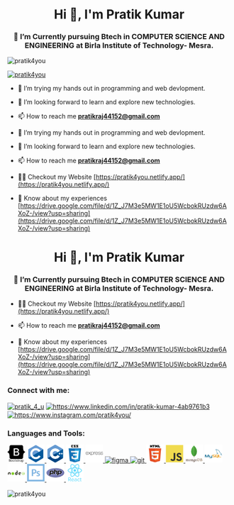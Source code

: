 
<!---
pratik4you/pratik4you is a ✨ special ✨ repository because its `README.md` (this file) appears on your GitHub profile.
You can click the Preview link to take a look at your changes.
---><h1 align="center">Hi 👋, I'm Pratik Kumar</h1>
<h3 align="center">👀 I’m Currently pursuing Btech in COMPUTER SCIENCE AND ENGINEERING at Birla Institute of Technology- Mesra.</h3>

<p align="left"> <img src="https://komarev.com/ghpvc/?username=pratik4you&label=Profile%20views&color=0e75b6&style=flat" alt="pratik4you" /> </p>

<p align="left"> <a href="https://github.com/ryo-ma/github-profile-trophy"><img src="https://github-profile-trophy.vercel.app/?username=pratik4you" alt="pratik4you" /></a> </p>

- 🌱 I’m trying my hands out in programming and web devlopment.
  
- 💞️ I’m looking forward to learn and explore new technologies.
  
- 📫 How to reach me **pratikraj44152@gmail.com**
- 🌱 I’m trying my hands out in programming and web devlopment.
  
- 💞️ I’m looking forward to learn and explore new technologies.
  
- 📫 How to reach me **pratikraj44152@gmail.com**

- 👨‍💻 Checkout my Website [https://pratik4you.netlify.app/](https://pratik4you.netlify.app/)

- 📄 Know about my experiences [https://drive.google.com/file/d/1Z_J7M3e5MW1E1oU5WcbokRUzdw6AXoZ-/view?usp=sharing](https://drive.google.com/file/d/1Z_J7M3e5MW1E1oU5WcbokRUzdw6AXoZ-/view?usp=sharing)

<h1 align="center">Hi 👋, I'm Pratik Kumar</h1>
<h3 align="center">👀 I’m Currently pursuing Btech in COMPUTER SCIENCE AND ENGINEERING at Birla Institute of Technology- Mesra.</h3>

- 👨‍💻 Checkout my Website [https://pratik4you.netlify.app/](https://pratik4you.netlify.app/)

- 📫 How to reach me **pratikraj44152@gmail.com**

- 📄 Know about my experiences [https://drive.google.com/file/d/1Z_J7M3e5MW1E1oU5WcbokRUzdw6AXoZ-/view?usp=sharing](https://drive.google.com/file/d/1Z_J7M3e5MW1E1oU5WcbokRUzdw6AXoZ-/view?usp=sharing)

<h3 align="left">Connect with me:</h3>
<p align="left">
<a href="https://twitter.com/pratik_4_u" target="blank"><img align="center" src="https://raw.githubusercontent.com/rahuldkjain/github-profile-readme-generator/master/src/images/icons/Social/twitter.svg" alt="pratik_4_u" height="30" width="40" /></a>
<a href="https://linkedin.com/in/https://www.linkedin.com/in/pratik-kumar-4ab9761b3" target="blank"><img align="center" src="https://raw.githubusercontent.com/rahuldkjain/github-profile-readme-generator/master/src/images/icons/Social/linked-in-alt.svg" alt="https://www.linkedin.com/in/pratik-kumar-4ab9761b3" height="30" width="40" /></a>
<a href="https://instagram.com/https://www.instagram.com/pratik4you/" target="blank"><img align="center" src="https://raw.githubusercontent.com/rahuldkjain/github-profile-readme-generator/master/src/images/icons/Social/instagram.svg" alt="https://www.instagram.com/pratik4you/" height="30" width="40" /></a>
</p>

<h3 align="left">Languages and Tools:</h3>
<p align="left"> <a href="https://getbootstrap.com" target="_blank" rel="noreferrer"> <img src="https://raw.githubusercontent.com/devicons/devicon/master/icons/bootstrap/bootstrap-plain-wordmark.svg" alt="bootstrap" width="40" height="40"/> </a> <a href="https://www.cprogramming.com/" target="_blank" rel="noreferrer"> <img src="https://raw.githubusercontent.com/devicons/devicon/master/icons/c/c-original.svg" alt="c" width="40" height="40"/> </a> <a href="https://www.w3schools.com/cpp/" target="_blank" rel="noreferrer"> <img src="https://raw.githubusercontent.com/devicons/devicon/master/icons/cplusplus/cplusplus-original.svg" alt="cplusplus" width="40" height="40"/> </a> <a href="https://www.w3schools.com/css/" target="_blank" rel="noreferrer"> <img src="https://raw.githubusercontent.com/devicons/devicon/master/icons/css3/css3-original-wordmark.svg" alt="css3" width="40" height="40"/> </a> <a href="https://expressjs.com" target="_blank" rel="noreferrer"> <img src="https://raw.githubusercontent.com/devicons/devicon/master/icons/express/express-original-wordmark.svg" alt="express" width="40" height="40"/> </a> <a href="https://www.figma.com/" target="_blank" rel="noreferrer"> <img src="https://www.vectorlogo.zone/logos/figma/figma-icon.svg" alt="figma" width="40" height="40"/> </a> <a href="https://git-scm.com/" target="_blank" rel="noreferrer"> <img src="https://www.vectorlogo.zone/logos/git-scm/git-scm-icon.svg" alt="git" width="40" height="40"/> </a> <a href="https://www.w3.org/html/" target="_blank" rel="noreferrer"> <img src="https://raw.githubusercontent.com/devicons/devicon/master/icons/html5/html5-original-wordmark.svg" alt="html5" width="40" height="40"/> </a> <a href="https://developer.mozilla.org/en-US/docs/Web/JavaScript" target="_blank" rel="noreferrer"> <img src="https://raw.githubusercontent.com/devicons/devicon/master/icons/javascript/javascript-original.svg" alt="javascript" width="40" height="40"/> </a> <a href="https://www.mongodb.com/" target="_blank" rel="noreferrer"> <img src="https://raw.githubusercontent.com/devicons/devicon/master/icons/mongodb/mongodb-original-wordmark.svg" alt="mongodb" width="40" height="40"/> </a> <a href="https://www.mysql.com/" target="_blank" rel="noreferrer"> <img src="https://raw.githubusercontent.com/devicons/devicon/master/icons/mysql/mysql-original-wordmark.svg" alt="mysql" width="40" height="40"/> </a> <a href="https://nodejs.org" target="_blank" rel="noreferrer"> <img src="https://raw.githubusercontent.com/devicons/devicon/master/icons/nodejs/nodejs-original-wordmark.svg" alt="nodejs" width="40" height="40"/> </a> <a href="https://www.photoshop.com/en" target="_blank" rel="noreferrer"> <img src="https://raw.githubusercontent.com/devicons/devicon/master/icons/photoshop/photoshop-line.svg" alt="photoshop" width="40" height="40"/> </a> <a href="https://www.php.net" target="_blank" rel="noreferrer"> <img src="https://raw.githubusercontent.com/devicons/devicon/master/icons/php/php-original.svg" alt="php" width="40" height="40"/> </a> <a href="https://reactjs.org/" target="_blank" rel="noreferrer"> <img src="https://raw.githubusercontent.com/devicons/devicon/master/icons/react/react-original-wordmark.svg" alt="react" width="40" height="40"/> </a> </p>

<p><img align="center" src="https://github-readme-stats.vercel.app/api/top-langs?username=pratik4you&show_icons=true&locale=en&layout=compact" alt="pratik4you" /></p>



